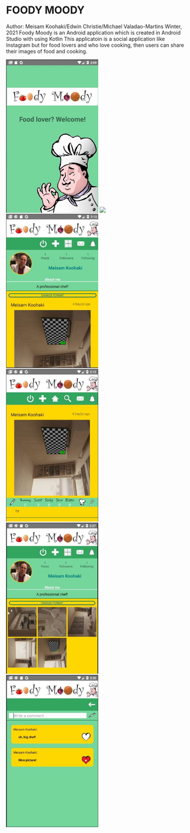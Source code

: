 # FOODY MOODY

Author: Meisam Koohaki/Edwin Christie/Michael Valadao-Martins
Winter, 2021
Foody Moody is an Android application which is created in Android Studio with using Kotlin
This applicatoin is a social application like Instagram but for food lovers and who love cooking, then users can share their images of food and cooking.

<img src="Images/foodymoody1.jpg" width="50%" height=auto> <img src="Images/foodymoody2" width="50%" height=auto>
<img src="Images/foodymoody3.jpg" width="50%" height=auto>
<img src="Images/foodymoody4.jpg" width="50%" height=auto>
<img src="Images/foodymoody5.jpg" width="50%" height=auto>
<img src="Images/foodymoody6.jpg" width="50%" height=auto>


